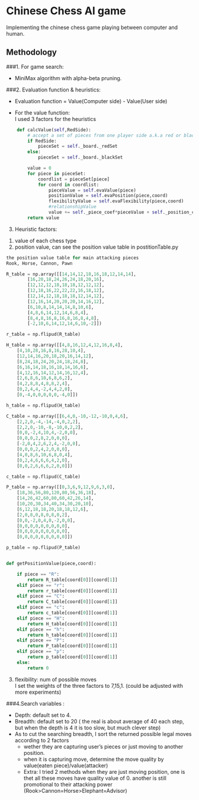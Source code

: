 # Chinese Chess AI game

Implementing the chinese chess game playing between computer and human.

## Methodology
###1. For game search:  
+ MiniMax algorithm with alpha-beta pruning. 

###2. Evaluation function & heuristics:

+ Evaluation function = Value(Computer side) - Value(User side)
  
+ For the value function:  
	I used 3 factors for the heuristics



```python
    def calcValue(self,RedSide):
        # accept a set of pieces from one player side a.k.a red or black
        if RedSide:
            pieceSet = self._board._redSet
        else:
            pieceSet = self._board._blackSet

        value = 0
        for piece in pieceSet:
            coordlist = pieceSet[piece]
            for coord in coordlist:
                pieceValue = self.evaValue(piece)
                positionValue = self.evaPosition(piece,coord)
                flexibilityValue = self.evaFlexibility(piece,coord)
                #relationshipValue
                value += self._piece_coef*pieceValue + self._position_coef*positionValue+self._flexibility_coef*flexibilityValue
        return value
```

3. Heuristic factors:  
1) value of each chess type   
2) position value, can see the position value table in postitionTable.py   

```python
the position value table for main attacking pieces
Rook, Horse, Cannon, Pawn

R_table = np.array([[14,14,12,18,16,18,12,14,14],
        [16,20,18,24,26,24,18,20,16],
        [12,12,12,18,18,18,12,12,12],
        [12,18,16,22,22,22,16,18,12],
        [12,14,12,18,18,18,12,14,12],
        [12,16,14,20,20,20,14,16,12],
        [6,10,8,14,14,14,8,10,6],
        [4,8,6,14,12,14,6,8,4],
        [8,4,8,16,8,16,8,16,8,4,8],
        [-2,10,6,14,12,14,6,10,-2]])

r_table = np.flipud(R_table)

H_table = np.array([[4,8,16,12,4,12,16,8,4],
    [4,10,28,16,8,16,28,10,4],
    [12,14,16,20,18,20,16,14,12],
    [8,24,18,24,20,24,18,24,8],
    [6,16,14,18,16,18,14,16,6],
    [4,12,16,14,12,14,16,12,4],
    [2,6,8,6,10,6,8,6,2],
    [4,2,8,8,4,8,8,2,4],
    [0,2,4,4,-2,4,4,2,0],
    [0,-4,0,0,0,0,0,-4,0]])

h_table = np.flipud(H_table)

C_table = np.array([[6,4,0,-10,-12,-10,0,4,6],
    [2,2,0,-4,-14,-4,0,2,2],
    [2,2,0,-10,-8,-10,0,2,2],
    [0,0,-2,4,10,4,-2,0,0],
    [0,0,0,2,8,2,0,0,0],
    [-2,0,4,2,6,2,4,-2,0,0],
    [0,0,0,2,4,2,0,0,0],
    [4,0,8,6,10,6,8,0,4],
    [0,2,4,6,6,6,4,2,0],
    [0,0,2,6,6,6,2,0,0]])

c_table = np.flipud(C_table)

P_table = np.array([[0,3,6,9,12,9,6,3,0],
    [18,36,56,80,120,80,56,36,18],
    [14,26,42,60,80,60,42,26,14],
    [10,20,30,34,40,34,30,20,10],
    [6,12,18,18,20,18,18,12,6],
    [2,0,8,0,8,0,8,0,2],
    [0,0,-2,0,4,0,-2,0,0],
    [0,0,0,0,0,0,0,0,0],
    [0,0,0,0,0,0,0,0,0],
    [0,0,0,0,0,0,0,0,0]])

p_table = np.flipud(P_table)


def getPositionValue(piece,coord):

    if piece == "R":
        return R_table[coord[0]][coord[1]]
    elif piece == "r":
        return r_table[coord[0]][coord[1]]
    elif piece == "C":
        return C_table[coord[0]][coord[1]]
    elif piece == "c":
        return c_table[coord[0]][coord[1]]
    elif piece == "H":
        return H_table[coord[0]][coord[1]]
    elif piece == "h":
        return h_table[coord[0]][coord[1]]
    elif piece == "P":
        return P_table[coord[0]][coord[1]]
    elif piece == "p":
        return p_table[coord[0]][coord[1]]
    else:
        return 0
```
3) flexibility: num of possible moves  
	 I set the  weights of the three factors to 7,15,1. 	(could be adjusted with more experiments)
	 
	 	
###4.Search variables :   
     
+ Depth: default set to 4.
+ Breadth: default set to 20 ( the real is about average of 40 each step, but when the depth is 4 it is too slow, but much clever step)
+ As to cut the searching breadth, I sort the returned possible legal moves according to 2 factors
	+ wether they are capturing user’s pieces or just moving to another position.
	+ when it is capturing move, determine the move quality by value(eaten piece)/value(attacker)
	+ Extra: I tried 2 methods when they are just moving position, one is thet all these moves have quality value of 0. another is still promotional to their attacking power (Rook>Cannon=Horse>Elephant=Advisor)
